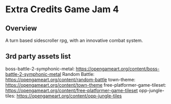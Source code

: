 # Extra Credits Game Jam 4
## Overview
A turn based sidescroller rpg, with an innovative combat system.

## 3rd party assets list
boss-battle-2-symphonic-metal: https://opengameart.org/content/boss-battle-2-symphonic-metal
Random Battle: https://opengameart.org/content/random-battle
town-theme: https://opengameart.org/content/town-theme
free-platformer-game-tileset: https://opengameart.org/content/free-platformer-game-tileset
opp-jungle-tiles: https://opengameart.org/content/opp-jungle-tiles